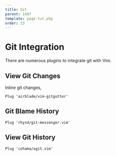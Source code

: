 ```yaml
---
title: Git
parent: 1497
template: page-tut.php
order: 23
---
```


# Git Integration

There are numerous plugins to integrate git with Vim.

## View Git Changes

Inline git changes,

```vim
Plug 'airblade/vim-gitgutter'
```

## Git Blame History

```vim
Plug 'rhysd/git-messenger.vim'
```

## View Git History

```vim
Plug 'cohama/agit.vim'
```


